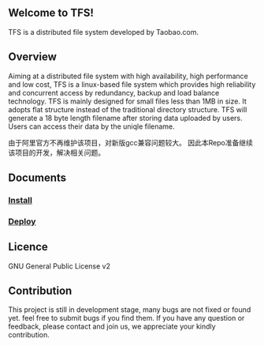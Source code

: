 Welcome to TFS! 
---------------
TFS is a distributed file system developed by Taobao.com.

Overview
--------
Aiming at a distributed file system with high availability, high performance and low cost, TFS is a linux-based file system which provides high reliability and concurrent access by redundancy, backup and load balance technology.
TFS is mainly designed for small files less than 1MB in size. It adopts flat structure instead of the traditional directory structure. TFS will generate a 18 byte length filename after storing data uploaded by users. Users can access their data by the uniqle filename.

由于阿里官方不再维护该项目，对新版gcc兼容问题较大。
因此本Repo准备继续该项目的开发，解决相关问题。

Documents
---------
### [Install](https://github.com/yage99/tfs/blob/master/INSTALL.md)
### [Deploy](https://github.com/yage99/tfs/blob/master/DEPLOY.md)

Licence
-------
GNU General Public License v2

Contribution
------------
This project is still in development stage, many bugs are not fixed or found yet. feel free to submit bugs if you find them. If you have any question or feedback, please contact and join us, we appreciate your kindly contribution.
